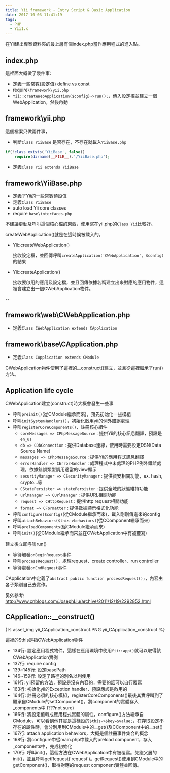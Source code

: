 ```yaml
---
title: Yii framework - Entry Script & Basic Application
date: 2017-10-03 11:41:19
tags:
  - PHP
  - Yii1.x
---
```

在Yii建出專案資料夾的最上層有個index.php當作應用程式的進入點。

## index.php

這裡面大概做了幾件事:

* 定義一些常數(設定值) [define vs const](https://stackoverflow.com/questions/2447791/define-vs-const)
* require`\framework\yii.php`
* `Yii::createWebApplication($config)->run();`，傳入設定檔並建立一個WebApplication，然後啟動

<!--more-->

## framework\yii.php

這個檔案只做兩件事，

* 判斷`Class YiiBase` 是否存在，不存在就載入`YiiBase.php`

```PHP
if(!class_exists('YiiBase', false))
    require(dirname(__FILE__).'/YiiBase.php');
```

* 定義`Class Yii extends YiiBase`

## framework\YiiBase.php

* 定義了Yii的一些常數預設值
* 定義`Class YiiBase`
* auto load Yii core classes
* require `base\interfaces.php`

不建議更動及呼叫這個核心檔的東西，使用寫在yii.php的`Class Yii`比較好。

createWebApplication()就是在這時候被載入的。

* Yii::createWebApplication()

  接收設定檔，並回傳呼叫`createApplication('CWebApplication', $config)`的結果

* Yii::createApplication()

  接收要啟用的應用及設定檔，並且回傳依據名稱建立出來對應的應用物件，這裡會建立出一個CWebApplication物件。

--

## framework\web\CWebApplication.php

* 定義`Class CWebApplication extends CApplication`

## framework\base\CApplication.php

* 定義`Class CApplication extends CModule`

CWebApplication物件使用了這裡的\_\_construct()建立，並且從這裡繼承了run()方法。

## Application life cycle

CWebApplication建立(construct)時大概會發生一些事

* 呼叫`preinit()`(從CModule繼承而來)，預先初始化一些模組
* 呼叫`initSystemHandlers()`，初始化啟用yii的例外錯誤處理
* 呼叫`registerCoreComponents()`，註冊核心組件
    + `coreMessages => CPhpMessageSource` : 提供Yii的核心訊息翻譯，預設是`en_us`
    + `db => CDbConnection` : 提供Database連線，使用時需要設定DSN(Data Source Name)
    + `messages => CPhpMessageSource` : 提供Yii的應用程式訊息翻譯
    + `errorHandler => CErrorHandler` : 處理程式中未處理的PHP例外錯誤處理，依據錯誤類型調用適當的view顯示
    + `securityManager => CSecurityManager` : 提供資安相關功能，ex. hash, crypto...等
    + `CStatePersister => statePersister` : 提供全域的狀態維持功能
    + `urlManager => CUrlManager` : 提供URL相關功能
    + `request => CHttpRequest` : 提供http request相關功能
    + `format => CFormatter` : 提供數據顯示格式化功能
* 呼叫`configure($config)`(從CModule繼承而來)，載入剛剛傳進來的config
* 呼叫`attachBehaviors($this->behaviors)`(從CComponent繼承而來)
* 呼叫`preloadComponents`(從CModule繼承而來)
* 呼叫`init()`(從CModule繼承而來並在CWebApplication中有被覆寫)

建立後立即呼叫run()

* 等待觸發`onBeginRequest`事件
* 呼叫`processRequest()`，處理request、create controller、run controller
* 等待處發`onEndRequest`事件

CApplication中定義了`abstract public function processRequest();`，內容由各子類別自己去實作。

另外參考:
<http://www.cnblogs.com/JosephLiu/archive/2011/12/19/2292852.html>

## CApplication::\_\_construct()

{% asset_img yii_CApplication_construct.PNG yii_CApplication_construct %}

這裡的$this是指CWebApplication物件

* 134行: 設定應用程式物件，這樣在應用環境中使用`Yii::app()`就可以取得該CWebApplication實例
* 137行: require config
* 139~145行: 設定basePath
* 146~159行: 設定了路徑的別名以利使用
* 161行: yii預留的方法，預設是沒有內容的，需要的話可以自行覆寫
* 163行: 初始化yii的Exception handler，預設應該是啟用的
* 164行: 註冊必須的核心模組，registerCoreComponents()最後其實呼叫到了繼承自CModule的setComponent()，將component的實體存入\_components中 (???not sure)
* 166行: 將設定值轉成應用程式實體的屬性，configure()方法繼承自CModule，可以看到他其實是這樣設的`$this->$key=$value;`，在存取設定不存在的屬性時，會分別用到CModule中的\_\_get()及CComponent中的\_\_set()
* 167行: attach application behaviors，大概是個註冊事件集合的概念
* 168行: 將configure中從main.php中載入的preload component，存入\_components中，完成初始化
* 170行: 呼叫init()，這個方法在CWebApplication中有被覆寫。先跑父層的init()，並且呼叫getRequest('request')。getRequest()使用到CModule中的getComponent()，取得對應的request component實體並回傳。
